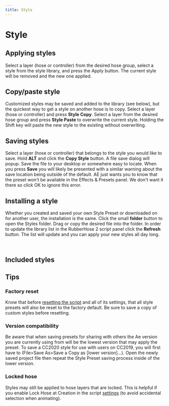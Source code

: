 ```yaml
---
title: Style
---
```

# Style

<Screenshot 
    url="/rubberhose2/style-buttons.png" 
    alt="RH2 style buttons"
    width="800px" />

<div class="button-header">
<Screenshot 
    url="/rubberhose2/icon/StyleApply.svg" 
    alt="Apply style" 
    width="120px"
    toolbar />

## Applying styles
</div>

Select a layer (hose or controller) from the desired hose group, select a style from the style library, and press the Apply button. The current style will be removed and the new one applied. 

<Screenshot 
    url="/rubberhose2/style-apply.gif" 
    alt="RH2 Styles"
    width="500px" 
    center />

<div class="button-header">
<Screenshot 
    url="/rubberhose2/icon/StyleCopyPaste.svg" 
    alt="Copy/paste style"
    width="140px" 
    toolbar />

## Copy/paste style
</div>

Customized styles may be saved and added to the library (see below), but the quickest way to get a style on another hose is to copy. Select a layer (hose or controller) and press **Style Copy**. Select a layer from the desired hose group and press **Style Paste** to overwrite the current style. Holding the Shift key will paste the new style to the existing without overwriting.

<div class="button-header">
<Screenshot 
    url="/rubberhose2/icon/AltCopy.svg" 
    alt="Create style" 
    width="90px"
    toolbar />

## Saving styles
</div>

<Screenshot 
    url="/rubberhose2/style-warning.png" 
    alt="RH2 save warning"
    width="450px" 
    right/>

Select a layer (hose or controller) that belongs to the style you would like to save. Hold **ALT** and click the **Copy Style** button. A file save dialog will popup. Save the file to your desktop or somewhere easy to locate. When you press **Save** you will likely be presented with a similar warning about the save location being outside of the default.  AE just wants you to know that the preset won't be available in the Effects & Presets panel. We don't want it there so click OK to ignore this error.

## Installing a style
<Screenshot 
    url="/rubberhose2/style-install.gif" 
    alt="RH2 Styles"
    width="400px" 
    left />

Whether you created and saved your own Style Preset or downloaded on for another user, the installation is the same. Click the small **folder** button to open the Styles folder. Drag or copy the desired file into the folder. In order to update the library list in the RubberHose 2 script panel click the **Refresh** button. The list will update and you can apply your new styles all day long. 

<br />

## Included styles

<ImageGrid :tiles="[
    {   
        name: 'Tapered hose',
        text: 'The most requested feature in RubberHose history. The Tapered Hose is the simple way to add shape variety to arms and legs. The fat end may be shifted by to the opposite end with a negative value in Taper %.',
        url:'/rubberhose2/styles-taper.png'
    },
    {   
        name: 'Tapered hose 2020',
        text: 'Since its release in 2017, RubberHose 2 has done its best to create tapered hoses with a lot of weird workarounds. It ran slow and was unable to create the contrast of thick to thin that so many animators were looking for.',
        url: '/rubberhose2/styles-taper.png'
    },
    {   
        name: 'Basic hose',
        text: 'Standard hose that is created by default. Sometimes you need to reset everything.',
        url: '/rubberhose2/styles-basic.png'
    },
    {   
        name: 'Edge highlight',
        text: 'Highlight created with an Offset Paths, Trim Paths, and Dashed Stroke. Highlight dashes may be customized.',
        url: '/rubberhose2/styles-edge.png'
    },
    {   
        name: 'Finger nail',
        text: 'Tap on those rectangle devices without any extra layers. Adjust the location of the fingernail and it follows the animation. Nail and finger colors are changed with the hose Fill as Stroke colors.',
        url: '/rubberhose2/styles-fingernail.png'
    },
    {   
        name: 'Gradient',
        text: 'Simple gradient, complex gradient, that\'s up to you. The age of the single color hose is over thanks to the almighty Kyle Martinez. The ends of a gradient track to the controller points and colors may be added as needed. ',
        url: '/rubberhose2/styles-gradient.png'
    },
    {   
        name: 'Popeye',
        text: 'For you youngsters who do not know, Popeye was this super strong dude who got hype on some spinach and had weird looking arms. This one is named after him. Inspired by cool stuff from Simon Tibbs.',
        url: '/rubberhose2/styles-popeye.png'
    },
    {   
        name: 'Flat / round',
        text: 'Single layer hoses must be either Round or Flat ended. Sometimes you need pants or shorts and now that\'s easy. Remember, styles can be layered by holding ALT/Opt and clicking Apply.',
        url: '/rubberhose2/styles-flat-round.png'
    },
    {   
        name: 'Round / flat',
        text: 'The exact same as Round-Start Flat-End, but in reverse',
        url: '/rubberhose2/styles-round-flat.png'
    },
    {   
        name: 'Tight pants',
        text: 'Based on the Tapered Hose style with some extra controls to create a layered pants effect. The length of the pants can be shortened to create shorts.',
        url: '/rubberhose2/styles-tight-pants.png'
    },
    {   
        name: 'Track suit',
        text: 'Break it up, break it up, break it up, break down.',
        url: '/rubberhose2/styles-tracksuit.png'
    },
    {   
        name: 'TwoTone',
        text: 'Simple hose shape with additional color styling. The color variation is created by two layers of the same color and a Color Dodge blend mode. Manual adjustment is all you chief.',
        url: '/rubberhose2/styles-twotone.png'
    },
    {   
        name: 'TwoTone dash',
        text: 'Stylistic alternate of TwoTone.',
        url: '/rubberhose2/styles-twotone-dash.png'
    },
    ]" />


## Tips

### Factory reset
Know that before [resetting the script](./manage.html#reset-everything) and all of its settings, that all style presets will also be reset to the factory default. Be sure to save a copy of custom styles before resetting.

### Version compatibility
Be aware that when saving presets for sharing with others the Ae version you are currently using from will be the lowest version that may apply the preset. To save a CC2020 style for use with users on CC2019, you will first have to (File>Save As>Save a Copy as [lower version]…). Open the newly saved project file then repeat the Style Preset saving process inside of the lower version.


### Locked hose
Styles may still be applied to hose layers that are locked. This is helpful if you enable Lock Hose at Creation in the script [settings](./manage.html#settings) (to avoid accidental selection when animating).
